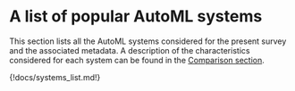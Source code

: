 # A list of popular AutoML systems

This section lists all the AutoML systems considered for the present survey and the associated metadata.
A description of the characteristics considered for each system can be found in the [Comparison section](./comparison).

{!docs/systems_list.md!}
